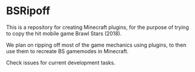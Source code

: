 # BSRipoff

This is a repository for creating Minecraft plugins, for the purpose of trying to copy the hit mobile game Brawl Stars (2018). 

We plan on ripping off most of the game mechanics using plugins, to then use them to recreate BS gamemodes in Minecraft.

Check issues for current development tasks.
